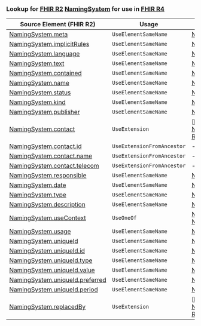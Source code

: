 ### Lookup for [FHIR R2](https://hl7.org/fhir/DSTU2/) [NamingSystem](https://hl7.org/fhir/DSTU2/NamingSystem.html) for use in [FHIR R4](https://hl7.org/fhir/R4/)

| Source Element (FHIR R2) | Usage | Target |
| -------------- | ----- | ------ |
| [NamingSystem.meta](https://hl7.org/fhir/DSTU2/NamingSystem.html#resource) | `UseElementSameName` | [NamingSystem.meta](https://hl7.org/fhir/R4/NamingSystem.html#resource) |
| [NamingSystem.implicitRules](https://hl7.org/fhir/DSTU2/NamingSystem.html#resource) | `UseElementSameName` | [NamingSystem.implicitRules](https://hl7.org/fhir/R4/NamingSystem.html#resource) |
| [NamingSystem.language](https://hl7.org/fhir/DSTU2/NamingSystem.html#resource) | `UseElementSameName` | [NamingSystem.language](https://hl7.org/fhir/R4/NamingSystem.html#resource) |
| [NamingSystem.text](https://hl7.org/fhir/DSTU2/NamingSystem.html#resource) | `UseElementSameName` | [NamingSystem.text](https://hl7.org/fhir/R4/NamingSystem.html#resource) |
| [NamingSystem.contained](https://hl7.org/fhir/DSTU2/NamingSystem.html#resource) | `UseElementSameName` | [NamingSystem.contained](https://hl7.org/fhir/R4/NamingSystem.html#resource) |
| [NamingSystem.name](https://hl7.org/fhir/DSTU2/NamingSystem.html#resource) | `UseElementSameName` | [NamingSystem.name](https://hl7.org/fhir/R4/NamingSystem.html#resource) |
| [NamingSystem.status](https://hl7.org/fhir/DSTU2/NamingSystem.html#resource) | `UseElementSameName` | [NamingSystem.status](https://hl7.org/fhir/R4/NamingSystem.html#resource) |
| [NamingSystem.kind](https://hl7.org/fhir/DSTU2/NamingSystem.html#resource) | `UseElementSameName` | [NamingSystem.kind](https://hl7.org/fhir/R4/NamingSystem.html#resource) |
| [NamingSystem.publisher](https://hl7.org/fhir/DSTU2/NamingSystem.html#resource) | `UseElementSameName` | [NamingSystem.publisher](https://hl7.org/fhir/R4/NamingSystem.html#resource) |
| [NamingSystem.contact](https://hl7.org/fhir/DSTU2/NamingSystem.html#resource) | `UseExtension` | [http://hl7.org/fhir/1.0/StructureDefinition/extension-NamingSystem.contact](StructureDefinition-ext-R2-NamingSystem.contact.html) |
| [NamingSystem.contact.id](https://hl7.org/fhir/DSTU2/NamingSystem.html#resource) | `UseExtensionFromAncestor` | - |
| [NamingSystem.contact.name](https://hl7.org/fhir/DSTU2/NamingSystem.html#resource) | `UseExtensionFromAncestor` | - |
| [NamingSystem.contact.telecom](https://hl7.org/fhir/DSTU2/NamingSystem.html#resource) | `UseExtensionFromAncestor` | - |
| [NamingSystem.responsible](https://hl7.org/fhir/DSTU2/NamingSystem.html#resource) | `UseElementSameName` | [NamingSystem.responsible](https://hl7.org/fhir/R4/NamingSystem.html#resource) |
| [NamingSystem.date](https://hl7.org/fhir/DSTU2/NamingSystem.html#resource) | `UseElementSameName` | [NamingSystem.date](https://hl7.org/fhir/R4/NamingSystem.html#resource) |
| [NamingSystem.type](https://hl7.org/fhir/DSTU2/NamingSystem.html#resource) | `UseElementSameName` | [NamingSystem.type](https://hl7.org/fhir/R4/NamingSystem.html#resource) |
| [NamingSystem.description](https://hl7.org/fhir/DSTU2/NamingSystem.html#resource) | `UseElementSameName` | [NamingSystem.description](https://hl7.org/fhir/R4/NamingSystem.html#resource) |
| [NamingSystem.useContext](https://hl7.org/fhir/DSTU2/NamingSystem.html#resource) | `UseOneOf` | [NamingSystem.useContext](https://hl7.org/fhir/R4/NamingSystem.html#resource)<br />[NamingSystem.jurisdiction](https://hl7.org/fhir/R4/NamingSystem.html#resource) |
| [NamingSystem.usage](https://hl7.org/fhir/DSTU2/NamingSystem.html#resource) | `UseElementSameName` | [NamingSystem.usage](https://hl7.org/fhir/R4/NamingSystem.html#resource) |
| [NamingSystem.uniqueId](https://hl7.org/fhir/DSTU2/NamingSystem.html#resource) | `UseElementSameName` | [NamingSystem.uniqueId](https://hl7.org/fhir/R4/NamingSystem.html#resource) |
| [NamingSystem.uniqueId.id](https://hl7.org/fhir/DSTU2/NamingSystem.html#resource) | `UseElementSameName` | [NamingSystem.uniqueId.id](https://hl7.org/fhir/R4/NamingSystem.html#resource) |
| [NamingSystem.uniqueId.type](https://hl7.org/fhir/DSTU2/NamingSystem.html#resource) | `UseElementSameName` | [NamingSystem.uniqueId.type](https://hl7.org/fhir/R4/NamingSystem.html#resource) |
| [NamingSystem.uniqueId.value](https://hl7.org/fhir/DSTU2/NamingSystem.html#resource) | `UseElementSameName` | [NamingSystem.uniqueId.value](https://hl7.org/fhir/R4/NamingSystem.html#resource) |
| [NamingSystem.uniqueId.preferred](https://hl7.org/fhir/DSTU2/NamingSystem.html#resource) | `UseElementSameName` | [NamingSystem.uniqueId.preferred](https://hl7.org/fhir/R4/NamingSystem.html#resource) |
| [NamingSystem.uniqueId.period](https://hl7.org/fhir/DSTU2/NamingSystem.html#resource) | `UseElementSameName` | [NamingSystem.uniqueId.period](https://hl7.org/fhir/R4/NamingSystem.html#resource) |
| [NamingSystem.replacedBy](https://hl7.org/fhir/DSTU2/NamingSystem.html#resource) | `UseExtension` | [http://hl7.org/fhir/1.0/StructureDefinition/extension-NamingSystem.replacedBy](StructureDefinition-ext-R2-NamingSystem.replacedBy.html) |
